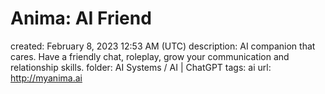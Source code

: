 # Anima: AI Friend

created: February 8, 2023 12:53 AM (UTC)
description: AI companion that cares. Have a friendly chat, roleplay, grow your communication and relationship skills.
folder: AI Systems / AI | ChatGPT
tags: ai
url: http://myanima.ai